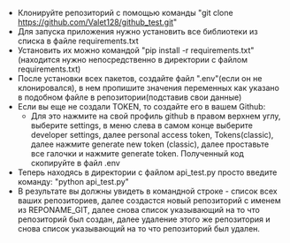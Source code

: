 - Клонируйте репозиторий с помощью команды "git clone https://github.com/Valet128/github_test.git"
- Для запуска приложения нужно установить все библиотеки из списка в файле requirements.txt
- Установить их можно командой "pip install -r requirements.txt" (находится нужно непосредственно в директории с файлом requirements.txt)
- После установки всех пакетов, создайте файл ".env"(если он не клонировался), в нем пропишите значения переменных как указано в подобном файле в репозитории(подставив свои данные)
- Если вы еще не создали TOKEN, то создайте его в вашем Github:
    - Для это нажмите на свой профиль github в правом верхнем углу, выберите settings, в меню слева в самом конце выберите developer settings, далее personal access token, Tokens(classic), далее нажмите generate new token (classic), далее проставьте все галочки и 
    нажмите generate token. Полученный код скопируйте в файл .env
- Теперь находясь в директории с файлом api_test.py просто введите команду: "python api_test.py"
- В результате вы должны увидеть в командной строке - список всех ваших репозиториев, далее создастся новый репозиторий с именем из REPONAME_GIT, далее снова список указывающий на то что репозиторий был создан, далее удаление этого же репозитория и снова список указывающий на то что
репозиторий был удален.
